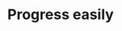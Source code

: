 ---
title: Progress easily
permalink: /patterns/complex-form/progress-easily/
layout: styleguide
category: Patterns
lead: Guide users through the process of completing a form in a way that is humane and respectful of lived experiences impacting emotional state and cognitive load.
---